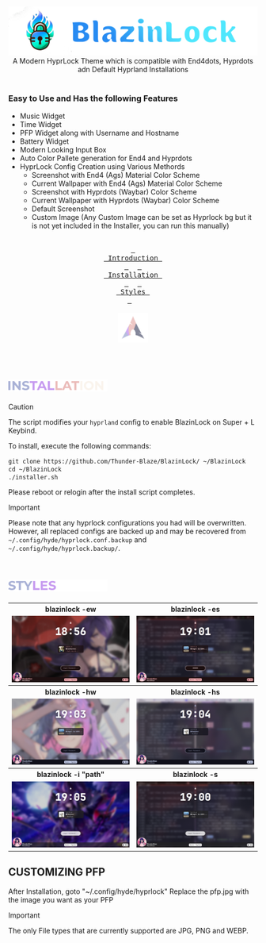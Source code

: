 <div align = center>
    <a href="https://github.com/Thunder-Blaze/BlazinLock">
<img alt="Logo" src="./assets/Logo.png">
    </a>
</div>
<a id="introduction"></a>  
<div align="center">
A Modern HyprLock Theme which is compatible with End4dots, Hyprdots adn Default Hyprland Installations
</div>
<br>

### Easy to Use and Has the following Features
* Music Widget
* Time Widget
* PFP Widget along with Username and Hostname
* Battery Widget
* Modern Looking Input Box
* Auto Color Pallete generation for End4 and Hyprdots
* HyprLock Config Creation using Various Methords
  * Screenshot with End4 (Ags) Material Color Scheme
  * Current Wallpaper with End4 (Ags) Material Color Scheme
  * Screenshot with Hyprdots (Waybar) Color Scheme
  * Current Wallpaper with Hyprdots (Waybar) Color Scheme
  * Default Screenshot
  * Custom Image (Any Custom Image can be set as Hyprlock bg but it is not yet included in the Installer, you can run this manually)

<br>
<div align="center">
  <a href="#introduction"><kbd> <br> Introduction <br> </kbd></a>&ensp;&ensp;
  <a href="#installation"><kbd> <br> Installation <br> </kbd></a>&ensp;&ensp;
  <a href="#styles"><kbd> <br> Styles <br> </kbd></a>&ensp;&ensp;
</div>

<br>
<div align="center"><img width="12%" src="./assets/Arch.svg"/></div>
<br>

<a id="installation"></a>  
<img src="./assets/Installation.gif" width="200"/>
---

> [!CAUTION]
> The script modifies your `hyprland` config to enable BlazinLock on Super + L Keybind.

To install, execute the following commands:

```shell
git clone https://github.com/Thunder-Blaze/BlazinLock/ ~/BlazinLock
cd ~/BlazinLock
./installer.sh
```

Please reboot or relogin after the install script completes.

> [!IMPORTANT]
> Please note that any hyprlock configurations you had will be overwritten.
> However, all replaced configs are backed up and may be recovered from `~/.config/hyde/hyprlock.conf.backup` and `~/.config/hyde/hyprlock.backup/`.

<a id="styles"></a>  
<img src="./assets/Styles.gif" width="200"/>
---

<table width="100%">
  <tr>
    <th><div align="center">blazinlock -ew</div></th>
    <th><div align="center">blazinlock -es</div></th>
  <tr>
  <tr>
    <td><img src="./assets/blazinlockew.png" width="100%"></td>
    <td><img src="./assets/blazinlockes.png" width="100%"></td>
  <tr>
  <tr>
    <th><div align="center">blazinlock -hw</div></th>
    <th><div align="center">blazinlock -hs</div></th>
  </tr>
  <tr>
    <td><img src="./assets/blazinlockhw.png" width="100%"></td>
    <td><img src="./assets/blazinlockhs.png" width="100%"></td>
  
  </tr>
  <tr>
    <th><div align="center">blazinlock -i "path"</div></th>
    <th><div align="center">blazinlock -s</div></th>
  </tr>
  <tr>
    <td><img src="./assets/blazinlocki.png" width="100%"></td>
    <td><img src="./assets/blazinlocks.png" width="100%"></td>
  </tr>
<table>


## CUSTOMIZING PFP
After Installation, goto "~/.config/hyde/hyprlock"
Replace the pfp.jpg with the image you want as your PFP

> [!IMPORTANT]
> The only File types that are currently supported are JPG, PNG and WEBP.
